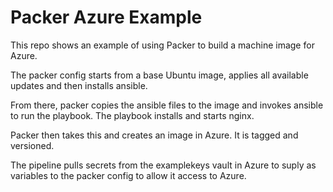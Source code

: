 # Packer Azure Example

This repo shows an example of using Packer to build a machine image for Azure.

The packer config starts from a base Ubuntu image, applies all available updates and then installs ansible.

From there, packer copies the ansible files to the image and invokes ansible to run the playbook.  The playbook installs and starts nginx.

Packer then takes this and creates an image in Azure.  It is tagged and versioned.

The pipeline pulls secrets from the examplekeys vault in Azure to suply as variables to the packer config to allow it access to Azure.